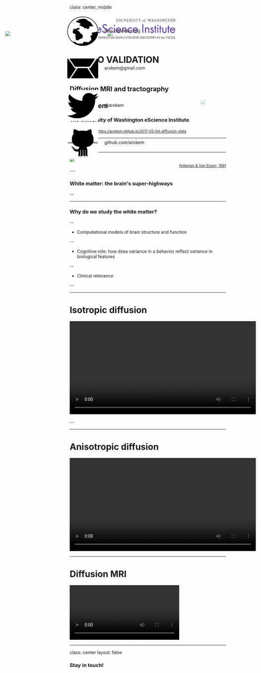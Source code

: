 
class: center, middle

<img src="images/escience.png" width=350>

# IN-VIVO VALIDATION
###of
## Diffusion MRI and tractography
## Ariel Rokem
### The University of Washington eScience Institute

<small>Follow along at: <a href="https://arokem.github.io/2017-05-04-diffusion-stats">https://arokem.github.io/2017-05-04-diffusion-stats</small>

---

layout: true

<div style="position: absolute; left: 650px; top: 370px;">
<image src="images/escience-network.png" width=500px style="opacity:0.4;filter:alpha(opacity=40);"> </div>

---

<image src="./images/vanessen.png" style="background:none; border:none; box-shadow:none;" height="600">

<div align="right">
<a href="https://github.com/ericmjonas/vanessen"><small>Felleman & Van Essen, 1991</small></a>
</div>
---

### White matter: the brain's super-highways

<div style="position: absolute; top: 150px; left: 20px;" >
  <image src="./images/optic-radiation-postmortem.png" style="background:none; border:none; box-shadow:none;" height="400">
</div>

--

<div style="position: absolute; top: 150px; left: 350px;" >
  <image src="./images/nerve-fiber.png" style="background:none; border:none; box-shadow:none;" height="400">
</div>

---

### Why do we study the white matter?

--

- Computational models of brain structure and function

--

- Cognitive role: how does variance in a behavior reflect variance in biological features

--

- Clinical relevance

--

---


# Isotropic diffusion

<div>
<video width="600" autoplay loop>
  <source src="./video/diffusion-isotropic.mp4">
</video>
</div>


--

<div style="position: absolute">
<canvas id="arrows-iso-horiz" width="1000" height="1000">
</canvas>
</div>

<div style="position: absolute">
<canvas id="arrows-iso-vert" width="1000" height="1000">
</canvas>
</div>


---

# Anisotropic diffusion

<video width="600" autoplay loop>
  <source src="./video/diffusion-anisotropic.mp4">
</video>


---

# Diffusion MRI

<video preload="auto" width="70%" height="auto" data-setup="{}" autoplay loop ><source src="./video/dMRI-signal-movie.mp4"/></video>


---
class: center
layout: false

### Stay in touch!

<div style="position:absolute; left: 220px; top:100px;">
  <img src="images/globe-xxl.png" width="100px;" style="background:none; border:none; box-shadow:none;">
  <div style="position:absolute; left: 120px; top:40px;">http://arokem.org
  </div>
</div>
<div style="position:absolute; left: 220px; top:220px;">
  <img src="images/email-11-xxl.png" width="100px;" style="background:none; border:none; box-shadow:none;">
  <div style="position:absolute; left: 120px; top:40px;">arokem@gmail.com
  </div>
</div>
<div style="position:absolute; left: 220px; top:340px;">
  <img src="images/twitter-xxl.png" width="100px;" style="background:none; border:none; box-shadow:none;">
  <div style="position:absolute; left: 120px; top:40px;">@arokem
  </div>
</div>
<div style="position:absolute; left: 220px; top:460px;">
  <img src="images/github-6-xxl.png" width="100px;" style="background:none; border:none; box-shadow:none;">
  <div style="position:absolute; left: 120px; top:40px;">github.com/arokem
  </div>
</div>
